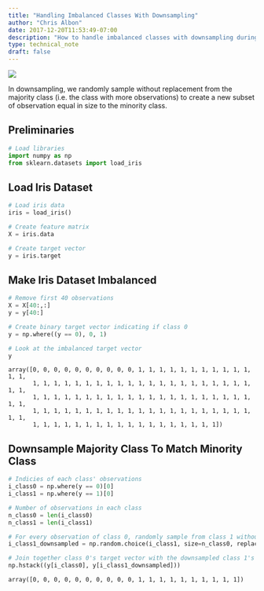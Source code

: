 ```yaml
---
title: "Handling Imbalanced Classes With Downsampling"
author: "Chris Albon"
date: 2017-12-20T11:53:49-07:00
description: "How to handle imbalanced classes with downsampling during machine learning in Python."
type: technical_note
draft: false
---
```

<a alt="Downsampling" href="https://machinelearningflashcards.com">
    <img src="/images/machine_learning_flashcards/Downsampling_print.png" class="flashcard center-block">
</a>

In downsampling, we randomly sample without replacement from the majority class (i.e. the class with more observations) to create a new subset of observation equal in size to the minority class.

## Preliminaries


```python
# Load libraries
import numpy as np
from sklearn.datasets import load_iris
```

## Load Iris Dataset


```python
# Load iris data
iris = load_iris()

# Create feature matrix
X = iris.data

# Create target vector
y = iris.target
```

## Make Iris Dataset Imbalanced


```python
# Remove first 40 observations
X = X[40:,:]
y = y[40:]

# Create binary target vector indicating if class 0
y = np.where((y == 0), 0, 1)

# Look at the imbalanced target vector
y
```




    array([0, 0, 0, 0, 0, 0, 0, 0, 0, 0, 1, 1, 1, 1, 1, 1, 1, 1, 1, 1, 1, 1, 1,
           1, 1, 1, 1, 1, 1, 1, 1, 1, 1, 1, 1, 1, 1, 1, 1, 1, 1, 1, 1, 1, 1, 1,
           1, 1, 1, 1, 1, 1, 1, 1, 1, 1, 1, 1, 1, 1, 1, 1, 1, 1, 1, 1, 1, 1, 1,
           1, 1, 1, 1, 1, 1, 1, 1, 1, 1, 1, 1, 1, 1, 1, 1, 1, 1, 1, 1, 1, 1, 1,
           1, 1, 1, 1, 1, 1, 1, 1, 1, 1, 1, 1, 1, 1, 1, 1, 1, 1])



## Downsample Majority Class To Match Minority Class


```python
# Indicies of each class' observations
i_class0 = np.where(y == 0)[0]
i_class1 = np.where(y == 1)[0]

# Number of observations in each class
n_class0 = len(i_class0)
n_class1 = len(i_class1)

# For every observation of class 0, randomly sample from class 1 without replacement
i_class1_downsampled = np.random.choice(i_class1, size=n_class0, replace=False)

# Join together class 0's target vector with the downsampled class 1's target vector
np.hstack((y[i_class0], y[i_class1_downsampled]))
```




    array([0, 0, 0, 0, 0, 0, 0, 0, 0, 0, 1, 1, 1, 1, 1, 1, 1, 1, 1, 1])


